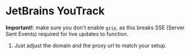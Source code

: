 # JetBrains YouTrack

**Important!**: make sure you don't enable `gzip`, as this breaks SSE
(Server Sent Events) required for live updates to function.

1. Just adjust the domain and the proxy url to match your setup.
